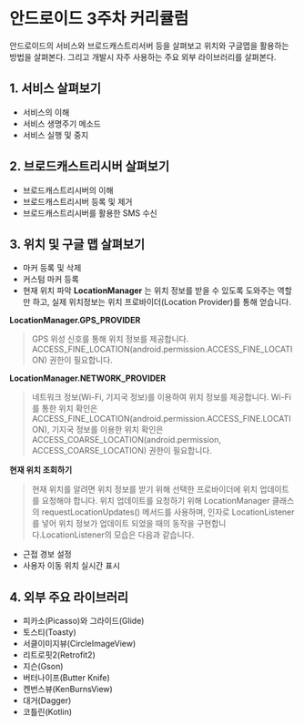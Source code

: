 # 안드로이드 3주차 커리큘럼
안드로이드의 서비스와 브로드캐스트리서버 등을 살펴보고 위치와 구글맵을 활용하는 방법을 살펴본다. 그리고 개발시 자주 사용하는 주요 외부 라이브러리를 살펴본다.

## 1. 서비스 살펴보기
* 서비스의 이해
* 서비스 생명주기 메소드
* 서비스 실행 및 중지

## 2. 브로드캐스트리시버 살펴보기
* 브로드캐스트리시버의 이해
* 브로드캐스트리시버 등록 및 제거
* 브로드캐스트리시버를 활용한 SMS 수신

## 3. 위치 및 구글 맵 살펴보기
* 마커 등록 및 삭제
* 커스텀 마커 등록
* 현재 위치 파악
__LocationManager__ 는 위치 정보를 받을 수 있도록 도와주는 역할만 하고, 실제 위치정보는 위치 프로바이더(Location Provider)를 통해 얻습니다.

**LocationManager.GPS_PROVIDER**
> GPS 위성 신호를 통해 위치 정보를 제공합니다. ACCESS_FINE_LOCATION(android.permission.ACCESS_FINE_LOCATION) 권한이 필요합니다.


**LocationManager.NETWORK_PROVIDER**
> 네트워크 정보(Wi-Fi, 기지국 정보)를 이용하여 위치 정보를 제공합니다. Wi-Fi를 통한 위치 확인은 ACCESS_FINE_LOCATION(android.permission.ACCESS_FINE.LOCATION), 기지국 정보를 이용한 위치 확인은 ACCESS_COARSE_LOCATION(android.permission, ACCESS_COARSE_LOCATION) 권한이 필요합니다.
 
  
**현재 위치 조회하기**
> 현재 위치를 알려면 위치 정보를 받기 위해 선택한 프로바이더에 위치 업데이트를 요청해야 합니다. 위치 업데이트를 요청하기 위해 LocationManager 클래스의 requestLocationUpdates() 메서드를 사용하며, 인자로 LocationListener를 넣어 위치 정보가 업데이트 되었을 때의 동작을 구현합니다.LocationListener의 모습은 다음과 같습니다.


 

* 근접 경보 설정
* 사용자 이동 위치 실시간 표시

## 4. 외부 주요 라이브러리
* 피카소(Picasso)와 그라이드(Glide)
* 토스티(Toasty)
* 서클이미지뷰(CircleImageView)
* 리트로핏2(Retrofit2)
* 지슨(Gson)
* 버터나이프(Butter Knife)
* 켄번스뷰(KenBurnsView)
* 대거(Dagger)
* 코틀린(Kotlin)
